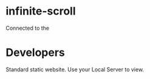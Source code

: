 # infinite-scroll
Connected to the 


# Developers 

Standard static website. Use your Local Server to view. 
